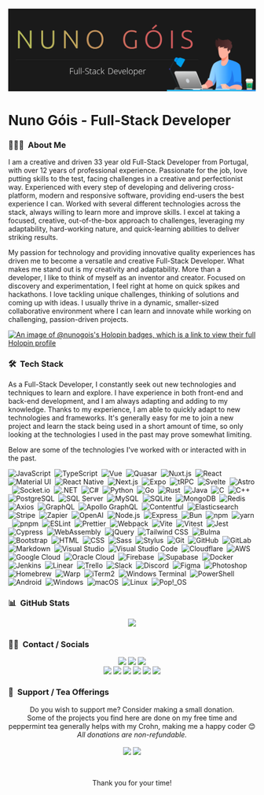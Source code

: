 <a href="https://www.nunogois.com"><img src="https://raw.githubusercontent.com/nunogois/nunogois/main/resources/header_gh.png" alt="banner that says Nuno Góis - Full-Stack Developer alongside a minimalist illustration of Nuno"></a>

# Nuno Góis - Full-Stack Developer

### 👨🏻‍💻 &nbsp;About Me

I am a creative and driven 33 year old Full-Stack Developer from Portugal, with over 12 years of professional experience. Passionate for the job, love putting skills to the test, facing challenges in a creative and perfectionist way. Experienced with every step of developing and delivering cross-platform, modern and responsive software, providing end-users the best experience I can. Worked with several different technologies across the stack, always willing to learn more and improve skills. I excel at taking a focused, creative, out-of-the-box approach to challenges, leveraging my adaptability, hard-working nature, and quick-learning abilities to deliver striking results.

My passion for technology and providing innovative quality experiences has driven me to become a versatile and creative Full-Stack Developer. What makes me stand out is my creativity and adaptability. More than a developer, I like to think of myself as an inventor and creator. Focused on discovery and experimentation, I feel right at home on quick spikes and hackathons. I love tackling unique challenges, thinking of solutions and coming up with ideas. I usually thrive in a dynamic, smaller-sized collaborative environment where I can learn and innovate while working on challenging, passion-driven projects.


[![An image of @nunogois's Holopin badges, which is a link to view their full Holopin profile](https://holopin.me/nunogois)](https://holopin.io/@nunogois)

### 🛠 &nbsp;Tech Stack

As a Full-Stack Developer, I constantly seek out new technologies and techniques to learn and explore. I have experience in both front-end and back-end development, and I am always adapting and adding to my knowledge. Thanks to my experience, I am able to quickly adapt to new technologies and frameworks. It's generally easy for me to join a new project and learn the stack being used in a short amount of time, so only looking at the technologies I used in the past may prove somewhat limiting.

Below are some of the technologies I've worked with or interacted with in the past.

<!-- Icons here: https://simpleicons.org/?q=c -->

![JavaScript](https://img.shields.io/badge/-JavaScript-141321?style=flat&logo=javascript)&nbsp;
![TypeScript](https://img.shields.io/badge/-TypeScript-141321?style=flat&logo=typescript)&nbsp;
![Vue](https://img.shields.io/badge/-Vue-141321?style=flat&logo=vue.js)&nbsp;
![Quasar](https://img.shields.io/badge/-Quasar-141321?style=flat&logo=quasar&logoColor=1976D2)&nbsp;
![Nuxt.js](https://img.shields.io/badge/-Nuxt.js-141321?style=flat&logo=nuxt.js&logoColor=00C58E)&nbsp;
![React](https://img.shields.io/badge/-React-141321?style=flat&logo=react)&nbsp;
![Material UI](https://img.shields.io/badge/-MUI-141321?style=flat&logo=MUI)&nbsp;
![React Native](https://img.shields.io/badge/-React%20Native-141321?style=flat&logo=react)&nbsp;
![Next.js](https://img.shields.io/badge/-Next.js-141321?style=flat&logo=next.js)&nbsp;
![Expo](https://img.shields.io/badge/-Expo-141321?style=flat&logo=expo)&nbsp;
![tRPC](https://img.shields.io/badge/-tRPC-141321?style=flat&logo=tRPC)&nbsp;
![Svelte](https://img.shields.io/badge/-Svelte-141321?style=flat&logo=svelte)&nbsp;
![Astro](https://img.shields.io/badge/-Astro-141321?style=flat&logo=Astro)&nbsp;
![Socket.io](https://img.shields.io/badge/-Socket.io-141321?style=flat&logo=Socket.io&logoColor=010101)&nbsp;
![.NET](https://img.shields.io/badge/-.NET-141321?style=flat&logo=.net&logoColor=ba46d8)&nbsp;
![C#](https://img.shields.io/badge/-C%23-141321?style=flat&logo=c-sharp&logoColor=239120)&nbsp;
![Python](https://img.shields.io/badge/-Python-141321?style=flat&logo=Python&logoColor=3776AB)&nbsp;
![Go](https://img.shields.io/badge/-Go-141321?style=flat&logo=Go&logoColor=00ADD8)&nbsp;
![Rust](https://img.shields.io/badge/-Rust-141321?style=flat&logo=Rust)&nbsp;
![Java](https://img.shields.io/badge/-Java-141321?style=flat&logo=Java&logoColor=e11f22)&nbsp;
![C](https://img.shields.io/badge/-C-141321?style=flat&logo=C&logoColor=A8B9CC)&nbsp;
![C++](https://img.shields.io/badge/-C++-141321?style=flat&logo=C%2B%2B&logoColor=00599C)&nbsp;
![PostgreSQL](https://img.shields.io/badge/-PostgreSQL-141321?style=flat&logo=PostgreSQL)&nbsp;
![SQL Server](https://img.shields.io/badge/-SQL%20Server-141321?style=flat&logo=Microsoft-SQL-Server&logoColor=CC2927)&nbsp;
![MySQL](https://img.shields.io/badge/-MySQL-141321?style=flat&logo=MySQL)&nbsp;
![SQLite](https://img.shields.io/badge/-SQLite-141321?style=flat&logo=SQLite)&nbsp;
![MongoDB](https://img.shields.io/badge/-MongoDB-141321?style=flat&logo=MongoDB&logoColor=47A248)&nbsp;
![Redis](https://img.shields.io/badge/-Redis-141321?style=flat&logo=Redis)&nbsp;
![Axios](https://img.shields.io/badge/-Axios-141321?style=flat&logo=Axios)&nbsp;
![GraphQL](https://img.shields.io/badge/-GraphQL-141321?style=flat&logo=GraphQL&logoColor=E10098)&nbsp;
![Apollo GraphQL](https://img.shields.io/badge/-Apollo%20GraphQL-141321?style=flat&logo=Apollo-GraphQL&logoColor=311C87)&nbsp;
![Contentful](https://img.shields.io/badge/-Contentful-141321?style=flat&logo=Contentful)&nbsp;
![Elasticsearch](https://img.shields.io/badge/-Elasticsearch-141321?style=flat&logo=Elasticsearch&logoColor=005571)&nbsp;
![Stripe](https://img.shields.io/badge/-Stripe-141321?style=flat&logo=Stripe)&nbsp;
![Zapier](https://img.shields.io/badge/-Zapier-141321?style=flat&logo=Zapier)&nbsp;
![OpenAI](https://img.shields.io/badge/-OpenAI-141321?style=flat&logo=OpenAI)&nbsp;
![Node.js](https://img.shields.io/badge/-Node.js-141321?style=flat&logo=node.js)&nbsp;
![Express](https://img.shields.io/badge/-Express-141321?style=flat&logo=Express)&nbsp;
![Bun](https://img.shields.io/badge/-Bun-141321?style=flat&logo=Bun)&nbsp;
![npm](https://img.shields.io/badge/-npm-141321?style=flat&logo=npm)&nbsp;
![yarn](https://img.shields.io/badge/-yarn-141321?style=flat&logo=yarn)&nbsp;
![pnpm](https://img.shields.io/badge/-pnpm-141321?style=flat&logo=pnpm)&nbsp;
![ESLint](https://img.shields.io/badge/-ESLint-141321?style=flat&logo=ESLint&logoColor=4B32C3)&nbsp;
![Prettier](https://img.shields.io/badge/-Prettier-141321?style=flat&logo=Prettier&logoColor=4B32C3)&nbsp;
![Webpack](https://img.shields.io/badge/-Webpack-141321?style=flat&logo=Webpack&logoColor=8DD6F9)&nbsp;
![Vite](https://img.shields.io/badge/-Vite-141321?style=flat&logo=Vite)&nbsp;
![Vitest](https://img.shields.io/badge/-Vitest-141321?style=flat&logo=Vitest)&nbsp;
![Jest](https://img.shields.io/badge/-Jest-141321?style=flat&logo=jest)&nbsp;
![Cypress](https://img.shields.io/badge/-Cypress-141321?style=flat&logo=Cypress)&nbsp;
![WebAssembly](https://img.shields.io/badge/-WebAssembly-141321?style=flat&logo=WebAssembly)&nbsp;
![jQuery](https://img.shields.io/badge/-jQuery-141321?style=flat&logo=jQuery&logoColor=0769AD)&nbsp;
![Tailwind CSS](https://img.shields.io/badge/-Tailwind%20CSS-141321?style=flat&logo=Tailwind-CSS)&nbsp;
![Bulma](https://img.shields.io/badge/-Bulma-141321?style=flat&logo=Bulma&logoColor=00D1B2)&nbsp;
![Bootstrap](https://img.shields.io/badge/-Bootstrap-141321?style=flat&logo=bootstrap&logoColor=563D7C)&nbsp;
![HTML](https://img.shields.io/badge/-HTML-141321?style=flat&logo=HTML5)&nbsp;
![CSS](https://img.shields.io/badge/-CSS-141321?style=flat&logo=CSS3&logoColor=1572B6)&nbsp;
![Sass](https://img.shields.io/badge/-Sass-141321?style=flat&logo=Sass&logoColor=CC6699)&nbsp;
![Stylus](https://img.shields.io/badge/-Stylus-141321?style=flat&logo=Stylus)&nbsp;
![Git](https://img.shields.io/badge/-Git-141321?style=flat&logo=git)&nbsp;
![GitHub](https://img.shields.io/badge/-GitHub-141321?style=flat&logo=github)&nbsp;
![GitLab](https://img.shields.io/badge/-GitLab-141321?style=flat&logo=gitlab)&nbsp;
![Markdown](https://img.shields.io/badge/-Markdown-141321?style=flat&logo=markdown)&nbsp;
![Visual Studio](https://img.shields.io/badge/-Visual%20Studio%20-141321?style=flat&logo=visual-studio&logoColor=5C2D91)&nbsp;
![Visual Studio Code](https://img.shields.io/badge/-Visual%20Studio%20Code-141321?style=flat&logo=visual-studio-code&logoColor=007ACC)&nbsp;
![Cloudflare](https://img.shields.io/badge/-Cloudflare-141321?style=flat&logo=Cloudflare)&nbsp;
![AWS](https://img.shields.io/badge/-AWS-141321?style=flat&logo=Amazon-AWS)&nbsp;
![Google Cloud](https://img.shields.io/badge/-Google%20Cloud-141321?style=flat&logo=Google-Cloud)&nbsp;
![Oracle Cloud](https://img.shields.io/badge/-Oracle%20Cloud-141321?style=flat&logo=Oracle&logoColor=F80000)&nbsp;
![Firebase](https://img.shields.io/badge/-Firebase-141321?style=flat&logo=Firebase&logoColor=FFCA28)&nbsp;
![Supabase](https://img.shields.io/badge/-Supabase-141321?style=flat&logo=Supabase)&nbsp;
![Docker](https://img.shields.io/badge/-Docker-141321?style=flat&logo=Docker)&nbsp;
![Jenkins](https://img.shields.io/badge/-Jenkins-141321?style=flat&logo=Jenkins)&nbsp;
![Linear](https://img.shields.io/badge/-Linear-141321?style=flat&logo=Linear)&nbsp;
![Trello](https://img.shields.io/badge/-Trello-141321?style=flat&logo=Trello&logoColor=0079BF)&nbsp;
![Slack](https://img.shields.io/badge/-Slack-141321?style=flat&logo=Slack)&nbsp;
![Discord](https://img.shields.io/badge/-Discord-141321?style=flat&logo=Discord)&nbsp;
![Figma](https://img.shields.io/badge/-Figma-141321?style=flat&logo=Figma)&nbsp;
![Photoshop](https://img.shields.io/badge/-Photoshop-141321?style=flat&logo=adobe-photoshop)&nbsp;
![Homebrew](https://img.shields.io/badge/-Homebrew-141321?style=flat&logo=Homebrew)&nbsp;
![Warp](https://img.shields.io/badge/-Warp-141321?style=flat&logo=Warp)&nbsp;
![iTerm2](https://img.shields.io/badge/-iTerm2-141321?style=flat&logo=iTerm2)&nbsp;
![Windows Terminal](https://img.shields.io/badge/-Windows%20Terminal-141321?style=flat&logo=Windows-Terminal)&nbsp;
![PowerShell](https://img.shields.io/badge/-PowerShell-141321?style=flat&logo=PowerShell&locoColor=5391FE)&nbsp;
![Android](https://img.shields.io/badge/-Android-141321?style=flat&logo=Android)&nbsp;
![Windows](https://img.shields.io/badge/-Windows-141321?style=flat&logo=Windows&logoColor=0078D6)&nbsp;
![macOS](https://img.shields.io/badge/-macOS-141321?style=flat&logo=macOS&logoColor=0078D6)&nbsp;
![Linux](https://img.shields.io/badge/-Linux-141321?style=flat&logo=Linux)&nbsp;
![Pop!_OS](https://img.shields.io/badge/-Pop!__OS-141321?style=flat&logo=Pop!_OS)&nbsp;

### 📊 &nbsp;GitHub Stats

<!--See: https://github.com/anuraghazra/github-readme-stats-->

<p align="center">
  <img height="180em" style="max-width:100%;" src="https://github-readme-stats.vercel.app/api?username=nunogois&theme=radical&show_icons=true&include_all_commits=true&count_private=true" />
</p>

### 🤝🏻 &nbsp;Contact / Socials

<p align="center">
  <a href="https://www.nunogois.com"><img src="https://img.shields.io/badge/-www.nunogois.com-141321?style=flat"/></a>
  <a href="https://www.nunogois.com/cv"><img src="https://img.shields.io/badge/-CV-141321?style=flat"/></a>
  <a href="mailto:github@nunogois.com"><img src="https://img.shields.io/badge/-github@nunogois.com-141321?style=flat"/></a>
  <br />
  <a href="https://www.linkedin.com/in/nuno-gois"><img src="https://img.shields.io/badge/-LinkedIn-141321?style=flat&logo=Linkedin&logoColor=0077B5"/></a>
  <a href="https://dev.to/nunogois"><img src="https://img.shields.io/badge/-DEV-141321?style=flat&logo=dev.to" /></a>
  <a href="https://nunogois-dev.medium.com"><img src="https://img.shields.io/badge/-Medium-141321?style=flat&logo=Medium"/></a>
  <a href="https://twitter.com/nunogois_dev"><img src="https://img.shields.io/badge/-Twitter-141321?style=flat&logo=Twitter&logoColor=1DA1F2"/></a>
  <a href="https://instagram.com/yokiharo"><img src="https://img.shields.io/badge/-Instagram-141321?style=flat&logo=Instagram&logoColor=E4405F"/></a>
  <a href="https://open.spotify.com/user/yokiharo"><img src="https://img.shields.io/badge/-Spotify-141321?style=flat&logo=Spotify&logoColor=1ED760"/></a>
</p>

### 🍵 &nbsp;Support / Tea Offerings

<p align="center">
  Do you wish to support me? Consider making a small donation.
  <br>
  Some of the projects you find here are done on my free time and peppermint tea generally helps with my Crohn, making me a happy coder 😊
  <br>
  <i>All donations are non-refundable.</i>
  <a href="https://paypal.me/yokiharo"><br><br><img src="https://img.shields.io/badge/-PayPal.Me-141321?style=flat&logo=PayPal"/></a>
  <a href="https://github.com/nunogois/nunogois/blob/main/resources/donate_nano.png"><img src="https://img.shields.io/badge/-Nano-141321?style=flat&logo=Nano"/></a>
</p>

<br>

<p align="center">
  Thank you for your time!
</p>
